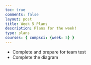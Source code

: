 ```yaml
---
toc: true
comments: false
layout: post
title: Week 5 Plans
description: Plans for the week!
type: plans
courses: { compsci: {week: 5} }
---
```


- Complete and prepare for team test
- Complete the diagram